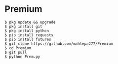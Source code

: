 # Premium

    $ pkg update && upgrade
    $ pkg install git
    $ pkg install python
    $ pip install requests
    $ pip install futures
    $ git clone https://github.com/mahlepa277/Premium
    $ cd Premium
    $ git pull
    $ python Prem.py

